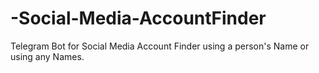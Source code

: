 # -Social-Media-AccountFinder
Telegram Bot for Social Media Account Finder using a person's Name or using any Names.
